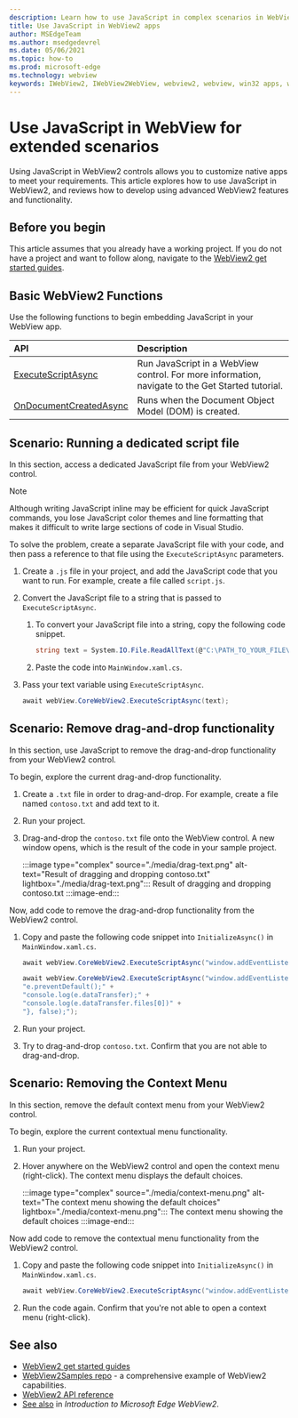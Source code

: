 ```yaml
---
description: Learn how to use JavaScript in complex scenarios in WebView2 apps
title: Use JavaScript in WebView2 apps
author: MSEdgeTeam
ms.author: msedgedevrel
ms.date: 05/06/2021
ms.topic: how-to
ms.prod: microsoft-edge
ms.technology: webview
keywords: IWebView2, IWebView2WebView, webview2, webview, win32 apps, win32, edge, ICoreWebView2, ICoreWebView2Host, browser control, edge html
---
```

# Use JavaScript in WebView for extended scenarios

Using JavaScript in WebView2 controls allows you to customize native apps to meet your requirements.  This article explores how to use JavaScript in WebView2, and reviews how to develop using advanced WebView2 features and functionality.


<!-- ====================================================================== -->
## Before you begin

This article assumes that you already have a working project.  If you do not have a project and want to follow along, navigate to the [WebView2 get started guides][Webview2MainGetStarted].


<!-- ====================================================================== -->
## Basic WebView2 Functions

Use the following functions to begin embedding JavaScript in your WebView app.

| API  | Description  |
|:--- |:--- |
| [ExecuteScriptAsync][Webview2ReferenceWpfMicrosoftWebExecutescriptasync] | Run JavaScript in a WebView control. For more information, navigate to the Get Started tutorial. |
| [OnDocumentCreatedAsync][Webview2ReferenceWin32Icorewebview2Addscripttoexecuteondocumentcreated] | Runs when the Document Object Model \(DOM\) is created. |


<!-- ====================================================================== -->
## Scenario:  Running a dedicated script file

In this section, access a dedicated JavaScript file from your WebView2 control.

> [!NOTE]
> Although writing JavaScript inline may be efficient for quick JavaScript commands, you lose JavaScript color themes and line formatting that makes it difficult to write large sections of code in Visual Studio.

To solve the problem, create a separate JavaScript file with your code, and then pass a reference to that file using the `ExecuteScriptAsync` parameters.

1.  Create a `.js` file in your project, and add the JavaScript code that you want to run.  For example, create a file called `script.js`.
1.  Convert the JavaScript file to a string that is passed to `ExecuteScriptAsync`.
    1.  To convert your JavaScript file into a string, copy the following code snippet.

        ```csharp
        string text = System.IO.File.ReadAllText(@"C:\PATH_TO_YOUR_FILE\script.js");
        ```

    1.  Paste the code into `MainWindow.xaml.cs`.
1.  Pass your text variable using `ExecuteScriptAsync`.

    ```csharp
    await webView.CoreWebView2.ExecuteScriptAsync(text);
    ```


<!-- ====================================================================== -->
## Scenario:  Remove drag-and-drop functionality

In this section, use JavaScript to remove the drag-and-drop functionality from your WebView2 control.

To begin, explore the current drag-and-drop functionality.

1.  Create a `.txt` file in order to drag-and-drop.  For example, create a file named `contoso.txt` and add text to it.
1.  Run your project.
1.  Drag-and-drop the `contoso.txt` file onto the WebView control.  A new window opens, which is the result of the code in your sample project.

    :::image type="complex" source="./media/drag-text.png" alt-text="Result of dragging and dropping contoso.txt" lightbox="./media/drag-text.png":::
       Result of dragging and dropping contoso.txt
    :::image-end:::

Now, add code to remove the drag-and-drop functionality from the WebView2 control.

1.  Copy and paste the following code snippet into `InitializeAsync()` in `MainWindow.xaml.cs`.

    ```csharp
    await webView.CoreWebView2.ExecuteScriptAsync("window.addEventListener('dragover',function(e){e.preventDefault();},false);");

    await webView.CoreWebView2.ExecuteScriptAsync("window.addEventListener('drop',function(e){" +
    "e.preventDefault();" +
    "console.log(e.dataTransfer);" +
    "console.log(e.dataTransfer.files[0])" +
    "}, false);");
    ```

1.  Run your project.
1.  Try to drag-and-drop `contoso.txt`.  Confirm that you are not able to drag-and-drop.


<!-- ====================================================================== -->
## Scenario:  Removing the Context Menu

In this section, remove the default context menu from your WebView2 control.

To begin, explore the current contextual menu functionality.

1.  Run your project.
1.  Hover anywhere on the WebView2 control and open the context menu \(right-click\).  The context menu displays the default choices.

    :::image type="complex" source="./media/context-menu.png" alt-text="The context menu showing the default choices" lightbox="./media/context-menu.png":::
       The context menu showing the default choices
    :::image-end:::

Now add code to remove the contextual menu functionality from the WebView2 control.

1.  Copy and paste the following code snippet into `InitializeAsync()` in `MainWindow.xaml.cs`.

    ```csharp
    await webView.CoreWebView2.ExecuteScriptAsync("window.addEventListener('contextmenu', window => {window.preventDefault();});");
    ```

1.  Run the code again.  Confirm that you're not able to open a context menu \(right-click\).


<!-- ====================================================================== -->
## See also

*  [WebView2 get started guides][Webview2MainGetStarted]
*  [WebView2Samples repo][GithubMicrosoftedgeWebview2samples] - a comprehensive example of WebView2 capabilities.
*  [WebView2 API reference][Webview2ApiReference]
*  [See also][Webview2MainNextSteps] in _Introduction to Microsoft Edge WebView2_.


<!-- ====================================================================== -->
<!-- links -->
[DevtoolsGuideChromiumMain]: ../index.md "Microsoft Edge Developer Tools | Microsoft Docs"

[Webview2ApiReference]: ../webview2-api-reference.md "Microsoft Edge WebView2 API Reference | Microsoft Docs"
[Webview2MainGetStarted]: ../index.md#get-started "Get started - Introduction to Microsoft Edge WebView2 | Microsoft Docs"
[Webview2MainNextSteps]: ../index.md#see-also "See also - Introduction to Microsoft Edge WebView2 | Microsoft Docs"

[Webview2ReferenceWin32Icorewebview2Addscripttoexecuteondocumentcreated]: /microsoft-edge/webview2/reference/win32/icorewebview2#addscripttoexecuteondocumentcreated "AddScriptToExecuteOnDocumentCreated - 0.9.579 - interface ICoreWebView2 | Microsoft Docs"

[Webview2ReferenceWpfMicrosoftWebExecutescriptasync]: /dotnet/api/microsoft.web.webview2.wpf.webview2.executescriptasync "WebView2.ExecuteScriptAsync(String) Method (Microsoft.Web.WebView2.Wpf) | Microsoft Docs"

[GithubMicrosoftedgeWebview2samples]: https://github.com/MicrosoftEdge/WebView2Samples "WebView2 Samples - MicrosoftEdge/WebView2Samples | GitHub"
